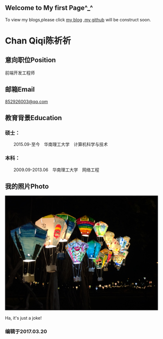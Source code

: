 ## Welcome to My first Page^_^

To view my blogs,please click [my blog](http://scutcqq.blog.163.com/) ,[my github](https://chanqq.github.io/) will be construct soon.

# Chan Qiqi陈祈祈

## 意向职位Position

前端开发工程师

## 邮箱Email

852926003@qq.com

## 教育背景Education

### 硕士：

　　2015.09-至今　华南理工大学　计算机科学与技术

### 本科：

　　2009.09-2013.06　华南理工大学　网络工程

## 我的照片Photo

![Image](.\images\light.jpg)

Ha, it's just a joke!

### 编辑于2017.03.20
